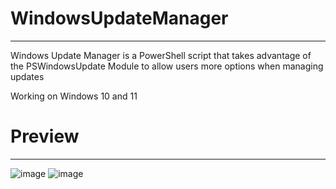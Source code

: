 # WindowsUpdateManager

-------------------------------------------------
Windows Update Manager is a PowerShell script that takes advantage of the PSWindowsUpdate Module to allow users more options when managing updates

Working on Windows 10 and 11

# Preview
----------------------------------------------------------
![image](https://github.com/user-attachments/assets/662e7023-5fe7-485e-a5e3-2a9572d7a00b)
![image](https://github.com/user-attachments/assets/3f9d9fca-4770-43da-86a3-3eddde68b603)


